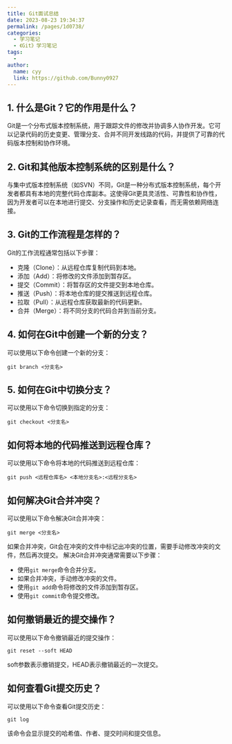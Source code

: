 ```yaml
---
title: Git面试总结
date: 2023-08-23 19:34:37
permalink: /pages/1d0738/
categories:
  - 学习笔记
  - 《Git》学习笔记
tags:
  - 
author: 
  name: cyy
  link: https://github.com/Bunny0927
---
```


## 1. 什么是Git？它的作用是什么？
Git是一个分布式版本控制系统，用于跟踪文件的修改并协调多人协作开发。它可以记录代码的历史变更、管理分支、合并不同开发线路的代码，并提供了可靠的代码版本控制和协作环境。

## 2. Git和其他版本控制系统的区别是什么？
与集中式版本控制系统（如SVN）不同，Git是一种分布式版本控制系统，每个开发者都具有本地的完整代码仓库副本。这使得Git更具灵活性、可靠性和协作性，因为开发者可以在本地进行提交、分支操作和历史记录查看，而无需依赖网络连接。

## 3. Git的工作流程是怎样的？
Git的工作流程通常包括以下步骤：

- 克隆（Clone）：从远程仓库复制代码到本地。
- 添加（Add）：将修改的文件添加到暂存区。
- 提交（Commit）：将暂存区的文件提交到本地仓库。
- 推送（Push）：将本地仓库的提交推送到远程仓库。
- 拉取（Pull）：从远程仓库获取最新的代码更新。
- 合并（Merge）：将不同分支的代码合并到当前分支。

## 4. 如何在Git中创建一个新的分支？
  
  可以使用以下命令创建一个新的分支：
  ```shell
  git branch <分支名>
  ```

## 5. 如何在Git中切换分支？
    
  可以使用以下命令切换到指定的分支：
  ```shell
  git checkout <分支名>
  ```

## 如何将本地的代码推送到远程仓库？
  可以使用以下命令将本地的代码推送到远程仓库：
  ```shell
  git push <远程仓库名> <本地分支名>:<远程分支名>
  ```
## 如何解决Git合并冲突？
  可以使用以下命令解决Git合并冲突：
  ```shell
  git merge <分支名>
  ```
  如果合并冲突，Git会在冲突的文件中标记出冲突的位置，需要手动修改冲突的文件，然后再次提交。
  解决Git合并冲突通常需要以下步骤：

  - 使用`git merge`命令合并分支。
  - 如果合并冲突，手动修改冲突的文件。
  - 使用`git add`命令将修改的文件添加到暂存区。
  - 使用`git commit`命令提交修改。

## 如何撤销最近的提交操作？
  可以使用以下命令撤销最近的提交操作：
  ```shell
  git reset --soft HEAD
  ```
  soft参数表示撤销提交，HEAD表示撤销最近的一次提交。

## 如何查看Git提交历史？
  可以使用以下命令查看Git提交历史：
  ```shell
  git log
  ```
  该命令会显示提交的哈希值、作者、提交时间和提交信息。